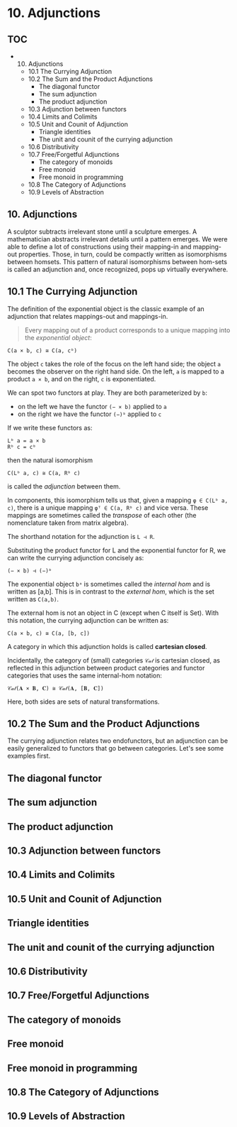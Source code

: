# 10. Adjunctions

## TOC

- 10. Adjunctions
  - 10.1 The Currying Adjunction
  - 10.2 The Sum and the Product Adjunctions
    - The diagonal functor
    - The sum adjunction
    - The product adjunction
  - 10.3 Adjunction between functors
  - 10.4 Limits and Colimits
  - 10.5 Unit and Counit of Adjunction
    - Triangle identities
    - The unit and counit of the currying adjunction
  - 10.6 Distributivity
  - 10.7 Free/Forgetful Adjunctions
    - The category of monoids
    - Free monoid
    - Free monoid in programming
  - 10.8 The Category of Adjunctions
  - 10.9 Levels of Abstraction


## 10. Adjunctions

A sculptor subtracts irrelevant stone until a sculpture emerges. A mathematician abstracts irrelevant details until a pattern emerges. We were able to define a lot of constructions using their mapping-in and mapping-out properties. Those, in turn, could be compactly written as isomorphisms between homsets. This pattern of natural isomorphisms between hom-sets is called an adjunction and, once recognized, pops up virtually everywhere.

## 10.1 The Currying Adjunction

The definition of the exponential object is the classic example of an adjunction that relates mappings-out and mappings-in.

>Every mapping out of a product corresponds to a unique mapping into the *exponential object*:

    C(a × b, c) ≅ C(a, cᵇ)

The object `c` takes the role of the focus on the left hand side; the object `a` becomes the observer on the right hand side. On the left, `a` is mapped to a product `a × b`, and on the right, `c` is exponentiated.

We can spot two functors at play. They are both parameterized by `b`:
- on the left we have the functor `(− × b)` applied to `a`
- on the right we have the functor `(−)ᵇ` applied to `c`

If we write these functors as:

    Lᵇ a = a × b
    Rᵇ c = cᵇ

then the natural isomorphism

    C(Lᵇ a, c) ≅ C(a, Rᵇ c)

is called the *adjunction* between them.

In components, this isomorphism tells us that, given a mapping `φ ∈ C(Lᵇ a, c)`, there is a unique mapping `φᵀ ∈ C(a, Rᵇ c)` and vice versa. These mappings are sometimes called the *transpose* of each other (the nomenclature taken from matrix algebra).

The shorthand notation for the adjunction is `L ⊣ R`.

Substituting the product functor for L and the exponential functor for R, we can write the currying adjunction concisely as:

    (− × b) ⊣ (−)ᵇ

The exponential object `bᵃ` is sometimes called the *internal hom* and is written as [a,b]. This is in contrast to the *external hom*, which is the set written as `C(a,b)`.

The external hom is not an object in C (except when C itself is Set). With this notation, the currying adjunction can be written as:

    C(a × b, c) ≅ C(a, [b, c])

A category in which this adjunction holds is called **cartesian closed**.

Incidentally, the category of (small) categories `𝒞𝒶𝓉` is cartesian closed, as reflected in this adjunction between product categories and functor categories that uses the same internal-hom notation:

    𝒞𝒶𝓉(𝐀 × 𝐁, 𝐂) ≅ 𝒞𝒶𝓉(𝐀, [𝐁, 𝐂])

Here, both sides are sets of natural transformations.

## 10.2 The Sum and the Product Adjunctions

The currying adjunction relates two endofunctors, but an adjunction can be easily generalized to functors that go between categories. Let's see some examples first.

## The diagonal functor


## The sum adjunction
## The product adjunction
## 10.3 Adjunction between functors
## 10.4 Limits and Colimits
## 10.5 Unit and Counit of Adjunction
## Triangle identities
## The unit and counit of the currying adjunction
## 10.6 Distributivity
## 10.7 Free/Forgetful Adjunctions
## The category of monoids
## Free monoid
## Free monoid in programming
## 10.8 The Category of Adjunctions
## 10.9 Levels of Abstraction
